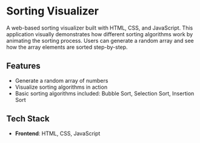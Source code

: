 # Sorting Visualizer

A web-based sorting visualizer built with HTML, CSS, and JavaScript. This application visually demonstrates how different sorting algorithms work by animating the sorting process. Users can generate a random array and see how the array elements are sorted step-by-step.

## Features

- Generate a random array of numbers
- Visualize sorting algorithms in action
- Basic sorting algorithms included: Bubble Sort, Selection Sort, Insertion Sort

## Tech Stack

- **Frontend**: HTML, CSS, JavaScript

